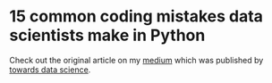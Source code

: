 # 15 common coding mistakes data scientists make in Python

Check out the original article on my [medium](https://towardsdatascience.com/15-common-coding-mistakes-data-scientist-make-in-python-and-how-to-fix-them-7760467498af) which was published by [towards data science](https://towardsdatascience.com/).